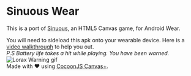 Sinuous Wear
===================
This is a port of <a href="http://www.sinuousgame.com/"> Sinuous</a>, an HTML5 Canvas game, for Android Wear.<br>

You will need to sideload this apk onto your wearable device. Here is a <a href="https://www.youtube.com/watch?v=xdR4VVHHU-8">video walkthrough</a> to help you out.<br>
*P.S Battery life takes a hit while playing. You have been warned.*
![Lorax Warning gif](http://media.tumblr.com/tumblr_m17nabHsHL1qlkjzo.gif)
<br>
Made with :heart: using <a href="https://www.ludei.com/cocoonjs/"> CocoonJS Canvas+</a>.
